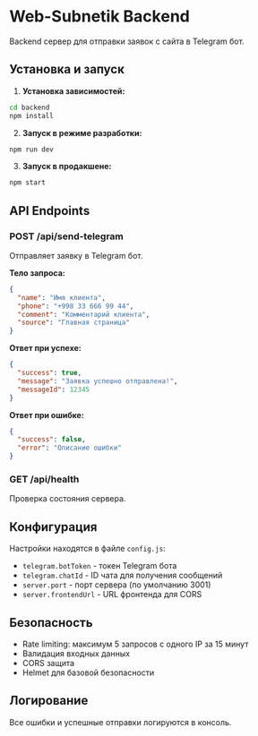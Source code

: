 # Web-Subnetik Backend

Backend сервер для отправки заявок с сайта в Telegram бот.

## Установка и запуск

1. **Установка зависимостей:**
```bash
cd backend
npm install
```

2. **Запуск в режиме разработки:**
```bash
npm run dev
```

3. **Запуск в продакшене:**
```bash
npm start
```

## API Endpoints

### POST /api/send-telegram
Отправляет заявку в Telegram бот.

**Тело запроса:**
```json
{
  "name": "Имя клиента",
  "phone": "+998 33 666 99 44",
  "comment": "Комментарий клиента",
  "source": "Главная страница"
}
```

**Ответ при успехе:**
```json
{
  "success": true,
  "message": "Заявка успешно отправлена!",
  "messageId": 12345
}
```

**Ответ при ошибке:**
```json
{
  "success": false,
  "error": "Описание ошибки"
}
```

### GET /api/health
Проверка состояния сервера.

## Конфигурация

Настройки находятся в файле `config.js`:
- `telegram.botToken` - токен Telegram бота
- `telegram.chatId` - ID чата для получения сообщений
- `server.port` - порт сервера (по умолчанию 3001)
- `server.frontendUrl` - URL фронтенда для CORS

## Безопасность

- Rate limiting: максимум 5 запросов с одного IP за 15 минут
- Валидация входных данных
- CORS защита
- Helmet для базовой безопасности

## Логирование

Все ошибки и успешные отправки логируются в консоль.
